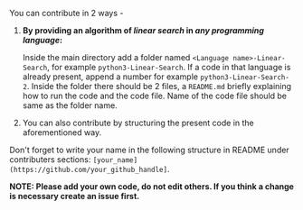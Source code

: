 You can contribute in 2 ways - 
1. **By providing an algorithm of <em>linear search</em> in <em>any programming language</em>:**

    Inside the main directory add a folder named `<Language name>-Linear-Search`, for example `python3-Linear-Search`. If a code in that language is already present, append a number for example `python3-Linear-Search-2`. Inside the folder there should be 2 files, a `README.md` briefly explaining how to run the code and the code file. Name of the code file should be same as the folder name.

2. You can also contribute by structuring the present code in the aforementioned way.

Don't forget to write your name in the following structure in README under contributers sections: `[your_name](https://github.com/your_github_handle]`.

**NOTE: Please add your own code, do not edit others. If you think a change is necessary create an issue first.**

